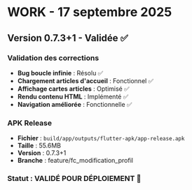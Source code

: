 # WORK - 17 septembre 2025

## Version 0.7.3+1 - Validée ✅

### Validation des corrections
- **Bug boucle infinie** : Résolu ✅
- **Chargement articles d'accueil** : Fonctionnel ✅
- **Affichage cartes articles** : Optimisé ✅
- **Rendu contenu HTML** : Implémenté ✅
- **Navigation améliorée** : Fonctionnelle ✅

### APK Release
- **Fichier** : `build/app/outputs/flutter-apk/app-release.apk`
- **Taille** : 55.6MB
- **Version** : 0.7.3+1
- **Branche** : feature/fc_modification_profil

### Statut : VALIDÉ POUR DÉPLOIEMENT 🚀